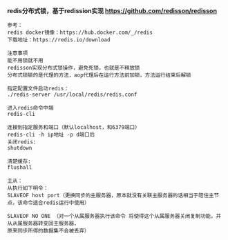 **redis分布式锁，基于redission实现 https://github.com/redisson/redisson**  
   
    参考：
    redis docker镜像：https://hub.docker.com/_/redis
    下载地址：https://redis.io/download
   
    注意事项
    能不用锁就不用
    redisson实现分布式锁操作，避免死锁，也就是不释放锁
    分布式锁锁的是代理的方法，aop代理后在运行方法前加锁，方法运行结束后解锁
    
    指定配置文件启动redis：
    ./redis-server /usr/local/redis/redis.conf
    
    进入redis命令中端
    redis-cli
    
    连接到指定服务和端口（默认localhost，和6379端口）
    redis-cli -h ip地址 -p d端口后
    关闭redis:
    shutdown
    
    清楚缓存:
    flushall
    
    主从：
    从执行如下明令：
    SLAVEOF host port（更换同步的主服务器，原本就没有关联主服务器的话相当于陪住主节点，该命令适合redis运行中使用）
    
    SLAVEOF NO ONE （对一个从属服务器执行该命令 将使得这个从属服务器关闭复制功能，并从从属服务器转变回主服务器，
    原来同步所得的数据集不会被丢弃）
    
    